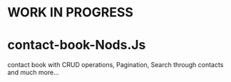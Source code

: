 # WORK IN PROGRESS
# contact-book-Nods.Js
contact book with CRUD operations, Pagination, Search through contacts and much more...
